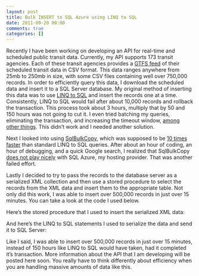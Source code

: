 ```yaml
---
layout: post
title: Bulk INSERT to SQL Azure using LINQ to SQL
date: 2011-09-20 00:00
comments: true
categories: []
---
```

<p>Recently I have been working on developing an API for real-time and scheduled public transit data. Currently, my API supports 173 transit agencies. Each of these transit agencies provides a <a href="http://code.google.com/transit/spec/transit_feed_specification.html" target="_blank">GTFS feed</a> of their scheduled transit data in CSV format. This data ranges anywhere from 25mb to 250mb in size, with some CSV files containing well over 750,000 records. In order to efficiently query this data, I download the scheduled data and insert it to a SQL Server database. My original method of inserting this data was to use <a href="http://msdn.microsoft.com/en-us/library/bb425822.aspx" target="_blank">LINQ to SQL</a> and insert the records one at a time. Consistently, LINQ to SQL would fail after about 10,000 records and rollback the transaction. This process took about 3 hours, multiply that by 50 and 150 hours was not going to cut it. I even tried batching my queries, eliminating the transaction, and increasing the timeout window, <a href="http://www.sidarok.com/web/blog/content/2008/05/02/10-tips-to-improve-your-linq-to-sql-application-performance.html" target="_blank">among other things</a>. This didn&rsquo;t work and I needed another solution.</p>

<p>Next I looked into using <a href="http://msdn.microsoft.com/en-us/library/system.data.sqlclient.sqlbulkcopy.aspx" target="_blank">SqlBulkCopy</a>, which was supposed to be <a href="http://www.sqlteam.com/article/use-sqlbulkcopy-to-quickly-load-data-from-your-client-to-sql-server" target="_blank">10 times faster</a> than standard LINQ to SQL queries. After about an hour of coding, an hour of debugging, and a quick Google search, I realized that SqlBulkCopy <a href="http://stackoverflow.com/questions/1802179/sqlbulkcopy-connection-errors-when-working-with-sql-azure" target="_blank">does not play nicely</a> with SQL Azure, my hosting provider. That was another failed effort.</p>

<p>Lastly I decided to try to pass the records to the database server as a serialized XML collection and then use a stored procedure to select the records from the XML data and insert them to the appropriate table. Not only did this work, I was able to insert over 500,000 records in just over 15 minutes. You can take a look at the code I used below.</p>

<p>Here&rsquo;s the stored procedure that I used to insert the serialized XML data:</p>

<script src="https://gist.github.com/1229762.js"> </script>


<p>And here&rsquo;s the LINQ to SQL statements I used to serialize the data and send it to SQL Server:</p>

<script src="https://gist.github.com/1229797.js"> </script>


<p>Like I said, I was able to insert over 500,000 records in just over 15 minutes, instead of 150 hours like LINQ to SQL would have taken, had it completed it&rsquo;s transaction. More information about the API that I am developing will be posted here soon. You really have to think differently about efficiency when you are handling massive amounts of data like this.</p>
